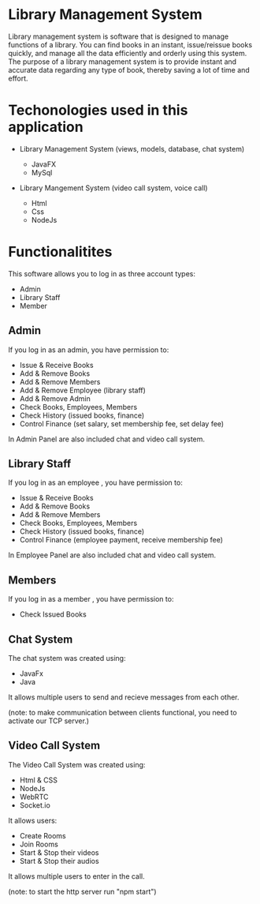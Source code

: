# Library Management System 
Library management system is software that is designed to manage functions of a library. You can find books in an instant, issue/reissue books quickly, and manage all the data efficiently and orderly using this system. The purpose of a library management system is to provide instant and accurate data regarding any type of book, thereby saving a lot of time and effort.

# Techonologies used in this application

* Library Management System (views, models, database, chat system)
  * JavaFX
  * MySql
  
* Library Mangement System (video call system, voice call)
  * Html
  * Css
  * NodeJs

# Functionalitites

This software allows you to log in as three account types:

* Admin
* Library Staff
* Member

## Admin

If you log in as an admin, you have permission to: 
* Issue & Receive Books
* Add & Remove Books
* Add & Remove Members
* Add & Remove Employee (library staff)
* Add & Remove Admin
* Check Books, Employees, Members
* Check History (issued books, finance)
* Control Finance (set salary, set membership fee, set delay fee)

In Admin Panel are also included chat and video call system.

## Library Staff

If you log in as an employee , you have permission to: 
* Issue & Receive Books
* Add & Remove Books
* Add & Remove Members
* Check Books, Employees, Members
* Check History (issued books, finance)
* Control Finance (employee payment, receive membership fee)

In Employee Panel are also included chat and video call system.

## Members

If you log in as a member , you have permission to: 
* Check Issued Books

## Chat System
The chat system was created using:
* JavaFx
* Java

It allows multiple users to send and recieve messages from each other.

(note: to make communication between clients functional, you need to activate our TCP server.)

## Video Call System

The Video Call System was created using:
* Html & CSS
* NodeJs
* WebRTC
* Socket.io

It allows users:
* Create Rooms
* Join Rooms 
* Start & Stop their videos
* Start & Stop their audios

It allows multiple users to enter in the call.

(note: to start the http server run "npm start")


